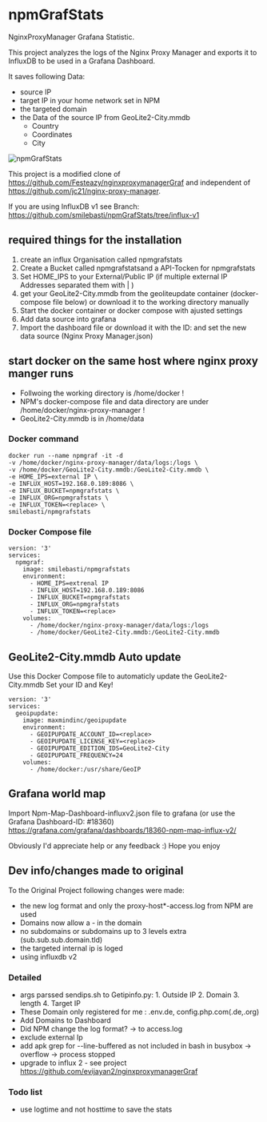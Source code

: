 # npmGrafStats
NginxProxyManager Grafana Statistic.

This project analyzes the logs of the Nginx Proxy Manager and exports it to InfluxDB to be used in a Grafana Dashboard.

It saves following Data:
- source IP
- target IP in your home network set in NPM
- the targeted domain
- the Data of the source IP from GeoLite2-City.mmdb
  - Country
  - Coordinates
  - City

![npmGrafStats](https://user-images.githubusercontent.com/60941345/203383131-50b7197e-2e58-4bb1-a7e6-d92e15d3430a.png)

This project is a modified clone of  https://github.com/Festeazy/nginxproxymanagerGraf and independent of https://github.com/jc21/nginx-proxy-manager.

If you are using InfluxDB v1 see Branch: https://github.com/smilebasti/npmGrafStats/tree/influx-v1

## required things for the installation

1) create an influx Organisation called npmgrafstats
2) Create a Bucket called npmgrafstatsand a API-Tocken for npmgrafstats
3) Set HOME_IPS to your External/Public IP (if multiple external IP Addresses separated them with \| )
4) get your GeoLite2-City.mmdb from the geoliteupdate container (docker-compose file below) or download it to the working directory manually
5) Start the docker container or docker compose with ajusted settings
6) Add data source into grafana
7) Import the dashboard file or download it with the ID:  and set the new data source (Nginx Proxy Manager.json)

## start docker on the same host where nginx proxy manger runs
- Follwoing the working directory is /home/docker !
- NPM's docker-compose file and data directory are under /home/docker/nginx-proxy-manager !
- GeoLite2-City.mmdb is in /home/data
### Docker command
```
docker run --name npmgraf -it -d
-v /home/docker/nginx-proxy-manager/data/logs:/logs \
-v /home/docker/GeoLite2-City.mmdb:/GeoLite2-City.mmdb \
-e HOME_IPS=external IP \
-e INFLUX_HOST=192.168.0.189:8086 \
-e INFLUX_BUCKET=npmgrafstats \
-e INFLUX_ORG=npmgrafstats \
-e INFLUX_TOKEN=<replace> \
smilebasti/npmgrafstats
```
### Docker Compose file
```
version: '3'
services:
  npmgraf:
    image: smilebasti/npmgrafstats
    environment:
      - HOME_IPS=extrenal IP
      - INFLUX_HOST=192.168.0.189:8086
      - INFLUX_BUCKET=npmgrafstats
      - INFLUX_ORG=npmgrafstats
      - INFLUX_TOKEN=<replace>
    volumes:
      - /home/docker/nginx-proxy-manager/data/logs:/logs
      - /home/docker/GeoLite2-City.mmdb:/GeoLite2-City.mmdb
```

## GeoLite2-City.mmdb Auto update
Use this Docker Compose file to automaticly update the GeoLite2-City.mmdb
Set your ID and Key!
```
version: '3'
services:
  geoipupdate:
    image: maxmindinc/geoipupdate
    environment:
      - GEOIPUPDATE_ACCOUNT_ID=<replace>
      - GEOIPUPDATE_LICENSE_KEY=<replace>
      - GEOIPUPDATE_EDITION_IDS=GeoLite2-City
      - GEOIPUPDATE_FREQUENCY=24
    volumes:
      - /home/docker:/usr/share/GeoIP
```

## Grafana world map
Import Npm-Map-Dashboard-influxv2.json file to grafana (or use the Grafana Dashboard-ID: #18360) 
https://grafana.com/grafana/dashboards/18360-npm-map-influx-v2/

Obviously I'd appreciate help or any feedback :) 
Hope you enjoy

## Dev info/changes made to original
To the Original Project following changes were made:
- the new log format and only the proxy-host*-access.log from NPM are used
- Domains now allow a - in the domain
- no subdomains or subdomains up to 3 levels extra (sub.sub.sub.domain.tld)
- the targeted internal ip is loged
- using influxdb v2

### Detailed
- args parssed sendips.sh to Getipinfo.py: 1. Outside IP 2. Domain 3. length 4. Target IP
- These Domain only registered for me : .env.de, config.php.com(.de,.org)
- Add Domains to Dashboard
- Did NPM change the log format? -> to access.log
- exclude external Ip
- add apk grep for --line-buffered as not included in bash in busybox -> overflow -> process stopped
- upgrade to influx 2 - see project https://github.com/evijayan2/nginxproxymanagerGraf

### Todo list
- use logtime and not hosttime to save the stats
